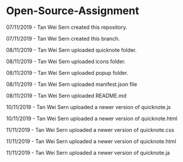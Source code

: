 # Open-Source-Assignment

07/11/2019 - Tan Wei Sern created this repository.

07/11/2019 - Tan Wei Sern created this branch.

08/11/2019 - Tan Wei Sern uploaded quicknote folder.

08/11/2019 - Tan Wei Sern uploaded icons folder.

08/11/2019 - Tan Wei Sern uploaded popup folder.

08/11/2019 - Tan Wei Sern uploaded manifest.json file

08/11/2019 - Tan Wei Sern uploaded README.md

10/11/2019 - Tan Wei Sern uploaded a newer version of quicknote.js

10/11/2019 - Tan Wei Sern uploaded a newer version of quicknote.html

11/11/2019 - Tan Wei Sern uploaded a newer version of quicknote.css

11/11/2019 - Tan Wei Sern uploaded a newer version of quicknote.html

11/11/2019 - Tan Wei Sern uploaded a newer version of quicknote.ja
